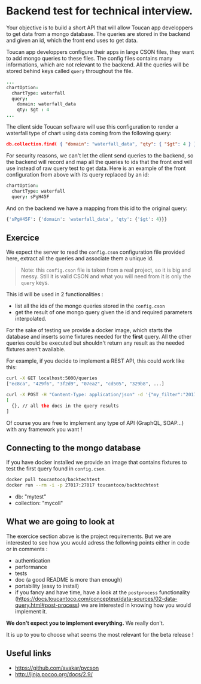 # Backend test for technical interview.

Your objective is to build a short API that will allow Toucan app
developpers to get data from a mongo database. The queries are
stored in the backend and given an id, which the front end uses to
get data.

Toucan app developpers configure their apps in large CSON files, they
want to add mongo queries to these files. The config files contains many
informations, which are not relevant to the backend. All the queries will
be stored behind keys called `query` throughout the file.

```cson
...
chartOption:
  chartType: waterfall
  query:
    domain: waterfall_data
    qty: $gt : 4
...
```

The client side Toucan software will use this configuration to render a
waterfall type of chart using data coming from the following query:

```json
db.collection.find( { "domain": "waterfall_data", "qty": { "$gt": 4 } } )
```

For security reasons, we can't let the client send queries to the
backend, so the backend will record and map all the queries to ids that the
front end will use instead of raw query test to get data. Here is an
example of the front configuration from above with its query replaced
by an id:

```cson
chartOption:
  chartType: waterfall
  query: sPgH45F
```

And on the backend we have a mapping from this id to the original query:

```python
{'sPgH45F': {'domain': 'waterfall_data', 'qty': {'$gt': 4}}}
```

## Exercice
We expect the server to read the `config.cson` configuration file provided
here, extract all the queries and associate them a unique id.

> Note: this `config.cson` file is taken from a real project, so it is
> big and messy. Still it is valid CSON and what you will need from it is
> only the `query` keys.

This id will be used in 2 functionalities :
  * list all the ids of the mongo queries stored in the `config.cson`
  * get the result of one mongo query given the id and required parameters interpolated.

For the sake of testing we provide a docker image, which starts the database and inserts
some fixtures needed for the **first** query. All the other queries could be executed
but shouldn't return any result as the needed fixtures aren't available.

For example, if you decide to implement a REST API, this could work like
this:

```bash
curl -X GET localhost:5000/queries
["ec8ca", "429f6", "3f2d9", "07ea2", "cd505", "329b8", ...]

curl -X POST -H "Content-Type: application/json" -d '{"my_filter":"2017"}' localhost:5000/query/ec8ca
[
  {}, // all the docs in the query results
]
```

Of course you are free to implement any type of API (GraphQL, SOAP...) with any framework you want !

## Connecting to the mongo database

If you have docker installed we provide an image that contains fixtures
to test the first query found in `config.cson`.

```bash
docker pull toucantoco/backtechtest
docker run --rm -i -p 27017:27017 toucantoco/backtechtest
```

* db: "mytest"
* collection: "mycoll"

## What we are going to look at
The exercice section above is the project requirements. But we are interested to see how you would adress
the following points either in code or in comments :
  * authentication
  * performance
  * tests
  * doc (a good README is more than enough)
  * portability (easy to install)
  * if you fancy and have time, have a look at the `postprocess` functionality
    (https://docs.toucantoco.com/concepteur/data-sources/02-data-query.html#post-process)
we are interested in knowing how you would implement it.

**We don't expect you to implement everything.** We really don't.

It is up to you to choose what seems the most relevant for the beta release !

## Useful links

* https://github.com/avakar/pycson
* http://jinja.pocoo.org/docs/2.9/

